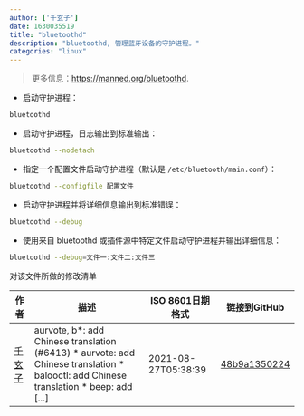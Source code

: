 ```yaml
---
author: ['千玄子']
date: 1630035519
title: "bluetoothd"
description: "bluetoothd, 管理蓝牙设备的守护进程。"
categories: "linux"
---
```

> 更多信息：<https://manned.org/bluetoothd>.

- 启动守护进程：

```bash
bluetoothd
```

- 启动守护进程，日志输出到标准输出：

```bash
bluetoothd --nodetach
```

- 指定一个配置文件启动守护进程（默认是 `/etc/bluetooth/main.conf`）：

```bash
bluetoothd --configfile 配置文件
```

- 启动守护进程并将详细信息输出到标准错误：

```bash
bluetoothd --debug
```

- 使用来自 bluetoothd 或插件源中特定文件启动守护进程并输出详细信息：

```bash
bluetoothd --debug=文件一:文件二:文件三
```
对该文件所做的修改清单


作者 | 描述 | ISO 8601日期格式 | 链接到GitHub
------|-----|-----|-----
[千玄子](mailto:ownbyzjuyk@gmail.com) | aurvote, b*: add Chinese translation (#6413) * aurvote: add Chinese translation * balooctl: add Chinese translation * beep: add [...] | 2021-08-27T05:38:39 | [48b9a1350224](https://github.com/tldr-pages/tldr/commit/48b9a1350224488b69961f84ad4d2b93cc85324e)

